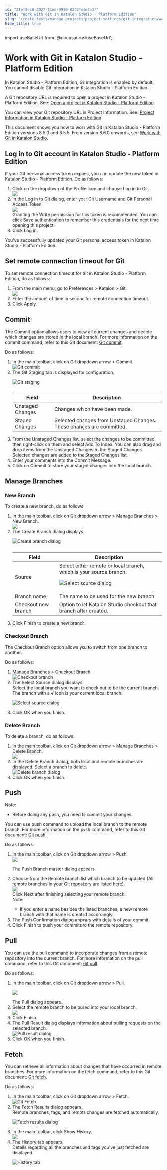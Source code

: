 ```yaml
---
id: "2fef8ec0-3027-11ed-9930-0242fe3e4a3f"
title: "Work with Git in Katalon Studio - Platform Edition"
slug: "create-tests/manage-projects/project-settings/git-integration/work-with-git-in-katalon-studio---platform-edition"
hide_title: true
---
```

import useBaseUrl from '@docusaurus/useBaseUrl';


# <a id="id-23ce7549" class="anchor_top_offset"/><a id="ariaid-title1" class="anchor_top_offset"/>Work with Git in <span xmlns="http://www.w3.org/1999/xhtml" className="ph">Katalon Studio - Platform Edition</span> 

<p xmlns="http://www.w3.org/1999/xhtml" className="p">In <span className="ph">Katalon Studio - Platform Edition</span>, Git integration is enabled by default. You cannot disable Git integration in <span className="ph">Katalon Studio - Platform Edition</span>.</p> 
<p xmlns="http://www.w3.org/1999/xhtml" className="p">A Git repository URL is required to open a project in <span className="ph">Katalon Studio - Platform Edition</span>. See: <a className="xref" href="/docs/create-tests/manage-projects/manage-test-projects/open-a-test-project-in-katalon-studio---platform-edition#task-8931">Open a project in Katalon Studio - Platform Edition</a>.</p> 
<p xmlns="http://www.w3.org/1999/xhtml" className="p">You can view your Git repository URL in <span className="ph uicontrol">Project Information</span>. See: <a className="xref" href="/docs/create-tests/manage-projects/project-settings/view-and-edit-your-project-information-in-katalon-studio#concept-1a822743">Project Information in Katalon Studio - Platform Edition</a>.</p> 
<p xmlns="http://www.w3.org/1999/xhtml" className="p">This document shows you how to work with Git in <span className="ph">Katalon Studio - Platform Edition</span> versions 8.5.0 and 8.5.5. From version 8.6.0 onwards, see <a className="xref" href="/docs/create-tests/manage-projects/project-settings/git-integration/work-with-git-in-katalon-studio">Work with Git in Katalon Studio</a>.</p> 

## <a id="task-7394" class="anchor_top_offset"/>Log in to Git account in <span xmlns="http://www.w3.org/1999/xhtml" className="ph">Katalon Studio - Platform Edition</span> 

<section xmlns="http://www.w3.org/1999/xhtml" className="section context"><p className="p">If your Git personal access token expires, you can update the new token in <span className="ph">Katalon Studio - Platform Edition</span>. Do as follows:</p></section> 
<ol xmlns="http://www.w3.org/1999/xhtml" className="ol steps"><li className="li step stepexpand"><span className="ph cmd">Click on the dropdown of the <span className="ph uicontrol">Profile</span> icon and choose <span className="ph uicontrol">Log in to Git</span>.</span><div className="itemgroup info"><img className="image" width={400} src={useBaseUrl("/e315f4a0-302a-11ed-9930-0242fe3e4a3f.png")} /></div></li><li className="li step stepexpand"><span className="ph cmd">In the <span className="ph uicontrol">Log in to Git</span> dialog, enter your Git <span className="ph uicontrol">Username</span> and Git <span className="ph uicontrol">Personal Access Token</span>.</span><div className="itemgroup info"><img className="image" width={500} src={useBaseUrl("/fddfac00-3029-11ed-9930-0242fe3e4a3f.png")} /></div><div className="itemgroup info">Granting the Write permission for this token is recommended. You can click <span className="ph uicontrol">Save authentication</span> to remember this credentials for the next time opening this project.</div></li><li className="li step stepexpand"><span className="ph cmd">Click <span className="ph uicontrol">Log in</span>.</span></li></ol> 
<section xmlns="http://www.w3.org/1999/xhtml" className="section result">You've successfully updated your Git personal access token in <span className="ph">Katalon Studio - Platform Edition</span>.</section> 

## <a id="task-6174" class="anchor_top_offset"/>Set remote connection timeout for Git

<section xmlns="http://www.w3.org/1999/xhtml" className="section context">To set remote connection timeout for Git in <span className="ph">Katalon Studio - Platform Edition</span>, do as follows:</section> 
<ol xmlns="http://www.w3.org/1999/xhtml" className="ol steps"><li className="li step stepexpand"><span className="ph cmd">From the main menu, go to <span className="ph uicontrol">Preferences</span> &gt; <span className="ph uicontrol">Katalon</span> &gt; <span className="ph uicontrol">Git</span>.</span><div className="itemgroup info"><img className="image" width={700} src={useBaseUrl("/e76e1510-3033-11ed-9930-0242fe3e4a3f.png")} /></div></li><li className="li step stepexpand"><span className="ph cmd">Enter the amount of time in second for remote connection timeout.</span></li><li className="li step stepexpand"><span className="ph cmd">Click <span className="ph uicontrol">Apply</span>.</span></li></ol> 

## <a id="task-6073" class="anchor_top_offset"/>Commit

<section xmlns="http://www.w3.org/1999/xhtml" className="section context"><p className="p">The <span className="ph uicontrol">Commit</span> option allows users to view all current changes and decide which changes are stored in the local branch. For more information on the commit command, refer to this Git document: <a className="xref j-external-link" href="https://git-scm.com/docs/git-commit" target="_blank">Git commit</a>.</p>Do as follows:</section> 
<ol xmlns="http://www.w3.org/1999/xhtml" className="ol steps"><li className="li step stepexpand"><span className="ph cmd">In the main toolbar, click on <span className="ph uicontrol">Git</span> dropdown arrow &gt; <span className="ph uicontrol">Commit</span>.</span><div className="itemgroup stepxmp"><img className="image" width={250} src={useBaseUrl("/2fd25360-3404-11ed-9930-0242fe3e4a3f.png")} alt="Git commit" /></div></li><li className="li step stepexpand"><span className="ph cmd">The <span className="ph uicontrol">Git Staging</span> tab is displayed for configuration.</span><div className="itemgroup stepresult"><p className="p"><img className="image" width={700} src={useBaseUrl("/9217cdb0-22b2-11ed-9930-0242fe3e4a3f.png")} alt="Git staging" /></p><table className="table anchor_top_offset" id="task-6073__89549a7a-8a82-4f28-adcd-464d2925ce3a"><caption /><colgroup><col style={{width: '50%'}} /><col style={{width: '50%'}} /></colgroup><thead className="thead"><tr className><th className="entry anchor_top_offset" id="task-6073__89549a7a-8a82-4f28-adcd-464d2925ce3a__entry__1">Field</th><th className="entry anchor_top_offset" id="task-6073__89549a7a-8a82-4f28-adcd-464d2925ce3a__entry__2">Description</th></tr></thead><tbody className="tbody"><tr className><td className="entry" headers="task-6073__89549a7a-8a82-4f28-adcd-464d2925ce3a__entry__1 task-6073__89549a7a-8a82-4f28-adcd-464d2925ce3a__entry__2 ">Unstaged Changes</td><td className="entry" headers="task-6073__89549a7a-8a82-4f28-adcd-464d2925ce3a__entry__1 task-6073__89549a7a-8a82-4f28-adcd-464d2925ce3a__entry__2 ">Changes which have been made.</td></tr><tr className><td className="entry" headers="task-6073__89549a7a-8a82-4f28-adcd-464d2925ce3a__entry__1 task-6073__89549a7a-8a82-4f28-adcd-464d2925ce3a__entry__2 ">Staged Changes</td><td className="entry" headers="task-6073__89549a7a-8a82-4f28-adcd-464d2925ce3a__entry__1 task-6073__89549a7a-8a82-4f28-adcd-464d2925ce3a__entry__2 ">Selected changes from Unstaged Changes. These changes are committed.</td></tr></tbody></table></div></li><li className="li step stepexpand"><span className="ph cmd">From the <span className="ph uicontrol">Unstaged Changes</span> list, select the changes to be committed, then right-click on them and select <span className="ph uicontrol">Add To Index</span>. You can also drag and drop items from the Unstaged Changes to the Staged Changes.</span><div className="itemgroup stepresult">Selected changes are added to the <span className="ph uicontrol">Staged Changes</span> list.</div></li><li className="li step stepexpand"><span className="ph cmd">Enter your comments into the <span className="ph uicontrol">Commit Message</span>.</span></li><li className="li step stepexpand"><span className="ph cmd">Click on <span className="ph uicontrol">Commit</span> to store your staged changes into the local branch.</span></li></ol> 
    

## <a id="id_8-12ac7b4e" class="anchor_top_offset"/>Manage Branches

    
              

### <a id="task-4703" class="anchor_top_offset"/>New Branch

<section xmlns="http://www.w3.org/1999/xhtml" className="section context">To create a new branch, do as follows:</section> 
<ol xmlns="http://www.w3.org/1999/xhtml" className="ol steps"><li className="li step stepexpand"><span className="ph cmd">In the main toolbar, click on <span className="ph uicontrol">Git</span>  dropdown arrow &gt;  <span className="ph uicontrol">Manage         Branches</span> &gt; <span className="ph uicontrol">New Branch</span>.</span><div className="itemgroup stepresult"><img className="image" width={300} src={useBaseUrl("/d7ef6f60-3404-11ed-9930-0242fe3e4a3f.png")} /></div></li><li className="li step stepexpand"><span className="ph cmd">The <span className="ph uicontrol">Create Branch</span> dialog displays.</span><div className="itemgroup stepresult"><p className="p"><img className="image" width={500} src={useBaseUrl("/9212ebb0-22b2-11ed-9930-0242fe3e4a3f.png")} alt="Create branch dialog" /></p><table className="table anchor_top_offset" id="task-4703__0a5459d7-535f-4f4c-8ff9-3cc1bf9f0756"><caption /><colgroup><col style={{width: '50%'}} /><col style={{width: '50%'}} /></colgroup><thead className="thead"><tr className><th className="entry anchor_top_offset" id="task-4703__0a5459d7-535f-4f4c-8ff9-3cc1bf9f0756__entry__1">Field</th><th className="entry anchor_top_offset" id="task-4703__0a5459d7-535f-4f4c-8ff9-3cc1bf9f0756__entry__2">Description</th></tr></thead><tbody className="tbody"><tr className><td className="entry" headers="task-4703__0a5459d7-535f-4f4c-8ff9-3cc1bf9f0756__entry__1 task-4703__0a5459d7-535f-4f4c-8ff9-3cc1bf9f0756__entry__2 ">Source</td><td className="entry" headers="task-4703__0a5459d7-535f-4f4c-8ff9-3cc1bf9f0756__entry__1 task-4703__0a5459d7-535f-4f4c-8ff9-3cc1bf9f0756__entry__2 ">Select either remote or local branch, which is your source               branch.<p className="p"><img className="image" width={500} src={useBaseUrl("/9211da40-22b2-11ed-9930-0242fe3e4a3f.png")} alt="Select source dialog" /></p></td></tr><tr className><td className="entry" headers="task-4703__0a5459d7-535f-4f4c-8ff9-3cc1bf9f0756__entry__1 task-4703__0a5459d7-535f-4f4c-8ff9-3cc1bf9f0756__entry__2 ">Branch name</td><td className="entry" headers="task-4703__0a5459d7-535f-4f4c-8ff9-3cc1bf9f0756__entry__1 task-4703__0a5459d7-535f-4f4c-8ff9-3cc1bf9f0756__entry__2 ">The name to be used for the new branch.</td></tr><tr className><td className="entry" headers="task-4703__0a5459d7-535f-4f4c-8ff9-3cc1bf9f0756__entry__1 task-4703__0a5459d7-535f-4f4c-8ff9-3cc1bf9f0756__entry__2 ">Checkout new branch</td><td className="entry" headers="task-4703__0a5459d7-535f-4f4c-8ff9-3cc1bf9f0756__entry__1 task-4703__0a5459d7-535f-4f4c-8ff9-3cc1bf9f0756__entry__2 ">Option to let <span className="ph">Katalon Studio</span> checkout that branch after               created.</td></tr></tbody></table></div></li><li className="li step stepexpand"><span className="ph cmd">Click <span className="ph uicontrol">Finish</span> to create a new branch.</span></li></ol> 

### <a id="task-4637" class="anchor_top_offset"/>Checkout Branch

<section xmlns="http://www.w3.org/1999/xhtml" className="section context">The <span className="ph uicontrol">Checkout Branch</span> option allows you to switch   from one branch to another.<p className="p">Do as follows:</p></section> 
<ol xmlns="http://www.w3.org/1999/xhtml" className="ol steps"><li className="li step stepexpand"><span className="ph cmd"><span className="ph uicontrol">Manage         Branches</span> &gt; <span className="ph uicontrol">Checkout Branch</span>.</span><div className="itemgroup stepresult"><img className="image" width={300} src={useBaseUrl("/920ef410-22b2-11ed-9930-0242fe3e4a3f.png")} alt="Checkout branch" /></div></li><li className="li step stepexpand"><span className="ph cmd">The <span className="ph uicontrol">Select Source</span> dialog displays.</span><div className="itemgroup stepresult">Select the       local branch you want to check out to be the current branch. The       branch with a <strong className="ph b">√</strong> icon is your current local       branch.<p className="p"><img className="image" width={500} src={useBaseUrl("/920dbb90-22b2-11ed-9930-0242fe3e4a3f.png")} alt="Select source dialog" /></p></div></li><li className="li step stepexpand"><span className="ph cmd">Click <span className="ph uicontrol">OK</span> when you finish.</span></li></ol> 

### <a id="task-6492" class="anchor_top_offset"/>Delete Branch

<section xmlns="http://www.w3.org/1999/xhtml" className="section context">To delete a branch, do as follows:</section> 
<ol xmlns="http://www.w3.org/1999/xhtml" className="ol steps"><li className="li step stepexpand"><span className="ph cmd">In the main toolbar, click on <span className="ph uicontrol">Git</span>  dropdown arrow &gt;  <span className="ph uicontrol">Manage         Branches</span> &gt; <span className="ph uicontrol">Delete Branch</span>.</span><div className="itemgroup stepresult"><img className="image" width={300} src={useBaseUrl("/920b71a0-22b2-11ed-9930-0242fe3e4a3f.png")} /></div></li><li className="li step stepexpand"><span className="ph cmd">In the <span className="ph uicontrol">Delete Branch</span> dialog, both local and remote branches are displayed.       Select a branch to delete.</span><div className="itemgroup stepresult"><img className="image" width={500} src={useBaseUrl("/91e2db00-22b2-11ed-9930-0242fe3e4a3f.png")} alt="Delete branch dialog" /></div></li><li className="li step stepexpand"><span className="ph cmd">Click <span className="ph uicontrol">OK</span> when you finish.</span></li></ol> 

## <a id="task-7888" class="anchor_top_offset"/>Push

<section xmlns="http://www.w3.org/1999/xhtml" className="section context"><div className="note note note_note"><span className="note__title">Note:</span> <ul className="ul"><li className="li">Before doing any push, you need to commit your changes.</li></ul></div>You can use push command to upload the local branch to the remote branch. For more information on the push command, refer to this Git document: <a className="xref j-external-link" href="https://git-scm.com/docs/git-push" target="_blank">Git push</a>.<p className="p">Do as follows:</p></section> 
<ol xmlns="http://www.w3.org/1999/xhtml" className="ol steps"><li className="li step stepexpand"><span className="ph cmd">In the main toolbar, click on <span className="ph uicontrol">Git</span>  dropdown arrow &gt;       <span className="ph uicontrol">Push</span>.</span><div className="itemgroup stepresult"><img className="image" width={250} src={useBaseUrl("/f4f6f6e0-3405-11ed-9930-0242fe3e4a3f.png")} /><p className="p">The <span className="ph uicontrol">Push Branch master</span> dialog appears.</p></div></li><li className="li step stepexpand"><span className="ph cmd">Choose from the <span className="ph uicontrol">Remote branch</span> list which branch to be updated (All remote branches in your Git repository are listed here).</span><div className="itemgroup stepresult"><img className="image" width={500} src={useBaseUrl("/91fa3390-22b2-11ed-9930-0242fe3e4a3f.png")} /><div className="p">Click <span className="ph uicontrol">Next</span> after finishing selecting your remote branch.<div className="note note note_note"><span className="note__title">Note:</span> <ul className="ul"><li className="li">If you enter a  name besides the listed branches, a new remote branch with that name is created accordingly.</li></ul></div></div></div></li><li className="li step stepexpand"><span className="ph cmd">The <span className="ph uicontrol">Push Confirmation</span> dialog appears with details of your commit.</span></li><li className="li step stepexpand"><span className="ph cmd">Click <span className="ph uicontrol">Finish</span> to push your commits to the remote repository.</span></li></ol> 

## <a id="task-5022" class="anchor_top_offset"/>Pull

<section xmlns="http://www.w3.org/1999/xhtml" className="section context">You can use the pull command to incorporate changes from a remote repository into the current   branch. For more information on the pull command, refer to this Git   document: <a className="xref j-external-link" href="https://git-scm.com/docs/git-pull" target="_blank">Git pull</a>.<p className="p">Do as follows:</p></section> 
<ol xmlns="http://www.w3.org/1999/xhtml" className="ol steps"><li className="li step stepexpand"><span className="ph cmd">In the main toolbar, click on <span className="ph uicontrol">Git</span>  dropdown arrow &gt;       <span className="ph uicontrol">Pull</span>.</span><div className="itemgroup stepresult"><p className="p"><img className="image" width={250} src={useBaseUrl("/d9edbaf0-3405-11ed-9930-0242fe3e4a3f.png")} /></p>The <span className="ph uicontrol">Pull</span> dialog appears. </div></li><li className="li step stepexpand"><span className="ph cmd">Select the remote branch to       be pulled into your local branch.</span><div className="itemgroup stepresult"><img className="image" width={500} src={useBaseUrl("/91ffd8e0-22b2-11ed-9930-0242fe3e4a3f.png")} /></div></li><li className="li step stepexpand"><span className="ph cmd">Click <span className="ph uicontrol">Finish</span>.</span></li><li className="li step stepexpand"><span className="ph cmd">The <span className="ph uicontrol">Pull Result</span> dialog displays information about       pulling requests on the selected branch.</span><div className="itemgroup stepresult"><img className="image" width={350} src={useBaseUrl("/91fe5240-22b2-11ed-9930-0242fe3e4a3f.png")} alt="Pull result dialog" /></div></li><li className="li step stepexpand"><span className="ph cmd">Click <span className="ph uicontrol">OK</span> when you finish.</span></li></ol> 

## <a id="task-5281" class="anchor_top_offset"/>Fetch

<section xmlns="http://www.w3.org/1999/xhtml" className="section context">You can retrieve all information about changes that have occurred in   remote branches. For more information on the fetch command, refer   to this Git document: <a className="xref j-external-link" href="https://git-scm.com/docs/git-fetch" target="_blank">Git fetch</a>.<p className="p">Do as follows:</p></section> 
<ol xmlns="http://www.w3.org/1999/xhtml" className="ol steps"><li className="li step stepexpand"><span className="ph cmd">In the main toolbar, click on <span className="ph uicontrol">Git</span>  dropdown arrow &gt; <span className="ph uicontrol">Fetch</span>.</span><div className="itemgroup stepresult"><img className="image" width={250} src={useBaseUrl("/942348c0-3403-11ed-9930-0242fe3e4a3f.png")} alt="Git Fetch" /></div></li><li className="li step stepexpand"><span className="ph cmd">The <span className="ph uicontrol">Fetch Results</span> dialog appears.</span><div className="itemgroup stepresult">Remote branches, tags, and remote changes are fetched       automatically.<p className="p"><img className="image" width={500} src={useBaseUrl("/91dd83d0-22b2-11ed-9930-0242fe3e4a3f.png")} alt="Fetch results dialog" /></p></div></li><li className="li step stepexpand"><span className="ph cmd">In the main toolbar, click <span className="ph uicontrol">Show History</span>.</span><div className="itemgroup stepresult"><img className="image" width={250} src={useBaseUrl("/cfc42d40-3403-11ed-9930-0242fe3e4a3f.png")} /></div></li><li className="li step stepexpand"><span className="ph cmd">The <span className="ph uicontrol">History</span> tab appears.</span><div className="itemgroup stepresult">Details regarding all the branches and tags you've just fetched       are displayed.<p className="p"><img className="image" width={750} src={useBaseUrl("/921e0f40-22b2-11ed-9930-0242fe3e4a3f.png")} alt="History tab" /></p></div></li></ol> 
